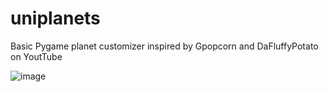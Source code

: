 # uniplanets
Basic Pygame planet customizer inspired by Gpopcorn and DaFluffyPotato on YoutTube

![image](https://github.com/user-attachments/assets/a8673fa6-7ad9-4398-a37e-2296864c64be)

